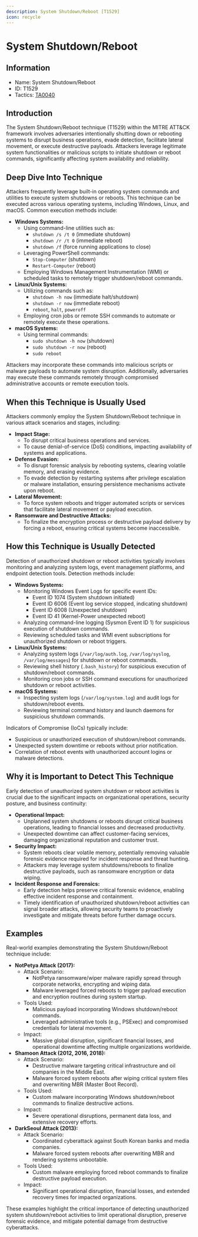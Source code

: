 ```yaml
---
description: System Shutdown/Reboot [T1529]
icon: recycle
---
```


# System Shutdown/Reboot

## Information

* Name: System Shutdown/Reboot
* ID: T1529
* Tactics: [TA0040](./)

## Introduction

The System Shutdown/Reboot technique (T1529) within the MITRE ATT\&CK framework involves adversaries intentionally shutting down or rebooting systems to disrupt business operations, evade detection, facilitate lateral movement, or execute destructive payloads. Attackers leverage legitimate system functionalities or malicious scripts to initiate shutdown or reboot commands, significantly affecting system availability and reliability.

## Deep Dive Into Technique

Attackers frequently leverage built-in operating system commands and utilities to execute system shutdowns or reboots. This technique can be executed across various operating systems, including Windows, Linux, and macOS. Common execution methods include:

* **Windows Systems:**
  * Using command-line utilities such as:
    * `shutdown /s /t 0` (immediate shutdown)
    * `shutdown /r /t 0` (immediate reboot)
    * `shutdown /f` (force running applications to close)
  * Leveraging PowerShell commands:
    * `Stop-Computer` (shutdown)
    * `Restart-Computer` (reboot)
  * Employing Windows Management Instrumentation (WMI) or scheduled tasks to remotely trigger shutdown/reboot commands.
* **Linux/Unix Systems:**
  * Utilizing commands such as:
    * `shutdown -h now` (immediate halt/shutdown)
    * `shutdown -r now` (immediate reboot)
    * `reboot`, `halt`, `poweroff`
  * Employing cron jobs or remote SSH commands to automate or remotely execute these operations.
* **macOS Systems:**
  * Using terminal commands:
    * `sudo shutdown -h now` (shutdown)
    * `sudo shutdown -r now` (reboot)
    * `sudo reboot`

Attackers may incorporate these commands into malicious scripts or malware payloads to automate system disruption. Additionally, adversaries may execute these commands remotely through compromised administrative accounts or remote execution tools.

## When this Technique is Usually Used

Attackers commonly employ the System Shutdown/Reboot technique in various attack scenarios and stages, including:

* **Impact Stage:**
  * To disrupt critical business operations and services.
  * To cause denial-of-service (DoS) conditions, impacting availability of systems and applications.
* **Defense Evasion:**
  * To disrupt forensic analysis by rebooting systems, clearing volatile memory, and erasing evidence.
  * To evade detection by restarting systems after privilege escalation or malware installation, ensuring persistence mechanisms activate upon reboot.
* **Lateral Movement:**
  * To force system reboots and trigger automated scripts or services that facilitate lateral movement or payload execution.
* **Ransomware and Destructive Attacks:**
  * To finalize the encryption process or destructive payload delivery by forcing a reboot, ensuring critical systems become inaccessible.

## How this Technique is Usually Detected

Detection of unauthorized shutdown or reboot activities typically involves monitoring and analyzing system logs, event management platforms, and endpoint detection tools. Detection methods include:

* **Windows Systems:**
  * Monitoring Windows Event Logs for specific event IDs:
    * Event ID 1074 (System shutdown initiated)
    * Event ID 6006 (Event log service stopped, indicating shutdown)
    * Event ID 6008 (Unexpected shutdown)
    * Event ID 41 (Kernel-Power unexpected reboot)
  * Analyzing command-line logging (Sysmon Event ID 1) for suspicious execution of shutdown commands.
  * Reviewing scheduled tasks and WMI event subscriptions for unauthorized shutdown or reboot triggers.
* **Linux/Unix Systems:**
  * Analyzing system logs (`/var/log/auth.log`, `/var/log/syslog`, `/var/log/messages`) for shutdown or reboot commands.
  * Reviewing shell history (`.bash_history`) for suspicious execution of shutdown/reboot commands.
  * Monitoring cron jobs or SSH command executions for unauthorized shutdown or reboot activities.
* **macOS Systems:**
  * Inspecting system logs (`/var/log/system.log`) and audit logs for shutdown/reboot events.
  * Reviewing terminal command history and launch daemons for suspicious shutdown commands.

Indicators of Compromise (IoCs) typically include:

* Suspicious or unauthorized execution of shutdown/reboot commands.
* Unexpected system downtime or reboots without prior notification.
* Correlation of reboot events with unauthorized account logins or malware detections.

## Why it is Important to Detect This Technique

Early detection of unauthorized system shutdown or reboot activities is crucial due to the significant impacts on organizational operations, security posture, and business continuity:

* **Operational Impact:**
  * Unplanned system shutdowns or reboots disrupt critical business operations, leading to financial losses and decreased productivity.
  * Unexpected downtime can affect customer-facing services, damaging organizational reputation and customer trust.
* **Security Impact:**
  * System reboots clear volatile memory, potentially removing valuable forensic evidence required for incident response and threat hunting.
  * Attackers may leverage system shutdowns/reboots to finalize destructive payloads, such as ransomware encryption or data wiping.
* **Incident Response and Forensics:**
  * Early detection helps preserve critical forensic evidence, enabling effective incident response and containment.
  * Timely identification of unauthorized shutdown/reboot activities can signal broader attacks, allowing security teams to proactively investigate and mitigate threats before further damage occurs.

## Examples

Real-world examples demonstrating the System Shutdown/Reboot technique include:

* **NotPetya Attack (2017):**
  * Attack Scenario:
    * NotPetya ransomware/wiper malware rapidly spread through corporate networks, encrypting and wiping data.
    * Malware leveraged forced reboots to trigger payload execution and encryption routines during system startup.
  * Tools Used:
    * Malicious payload incorporating Windows shutdown/reboot commands.
    * Leveraged administrative tools (e.g., PSExec) and compromised credentials for lateral movement.
  * Impact:
    * Massive global disruption, significant financial losses, and operational downtime affecting multiple organizations worldwide.
* **Shamoon Attack (2012, 2016, 2018):**
  * Attack Scenario:
    * Destructive malware targeting critical infrastructure and oil companies in the Middle East.
    * Malware forced system reboots after wiping critical system files and overwriting MBR (Master Boot Record).
  * Tools Used:
    * Custom malware incorporating Windows shutdown/reboot commands to finalize destructive actions.
  * Impact:
    * Severe operational disruptions, permanent data loss, and extensive recovery efforts.
* **DarkSeoul Attack (2013):**
  * Attack Scenario:
    * Coordinated cyberattack against South Korean banks and media companies.
    * Malware forced system reboots after overwriting MBR and rendering systems unbootable.
  * Tools Used:
    * Custom malware employing forced reboot commands to finalize destructive payload execution.
  * Impact:
    * Significant operational disruption, financial losses, and extended recovery times for impacted organizations.

These examples highlight the critical importance of detecting unauthorized system shutdown/reboot activities to limit operational disruption, preserve forensic evidence, and mitigate potential damage from destructive cyberattacks.
